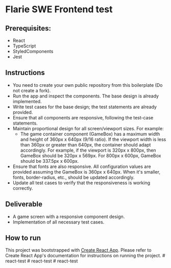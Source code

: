 # Flarie SWE Frontend test

## Prerequisites:

- React
- TypeScript
- StyledComponents
- Jest

## Instructions

- You need to create your own public repository from this boilerplate (Do not create a fork).
- Run the app and inspect the components. The base design is already implemented.
- Write test cases for the base design; the test statements are already provided.
- Ensure that all components are responsive, following the test-case statements.
- Maintain proportional design for all screen/viewport sizes. For example:
  - The game container component (GameBox) has a maximum width and height of 360px x 640px (9/16 ratio). If the viewport width is less than 360px or greater than 640px, the container should adapt accordingly. For example, if the viewport is 320px x 800px, then GameBox should be 320px x 569px. For 800px x 600px, GameBox should be 337.5px x 600px.
- Ensure that fonts are also responsive. All configuration values are provided assuming the GameBox is 360px x 640px. When it's smaller, fonts, border-radius, etc., should be updated accordingly.
- Update all test cases to verify that the responsiveness is working correctly.

## Deliverable

- A game screen with a responsive component design.
- Implementation of all necessary test cases.

## How to run

This project was bootstrapped with [Create React App](https://github.com/facebook/create-react-app). Please refer to Create React App's documentation for instructions on running the project.
#   r e a c t - t e s t  
 #   r e a c t - t e s t  
 #   r e a c t - t e s t  
 